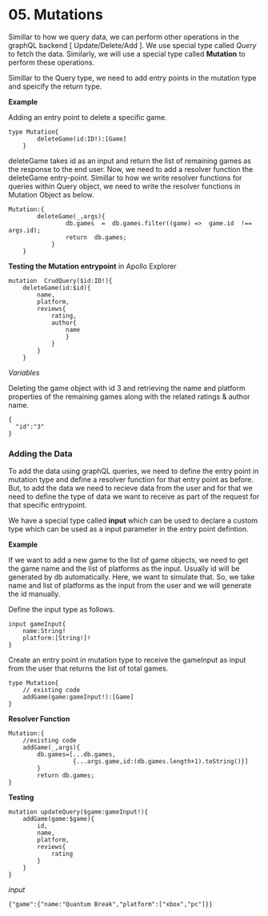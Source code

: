# 05. Mutations

Simillar to how we query data, we can perform other operations in the graphQL backend [ Update/Delete/Add ]. We use special type called *Query* to fetch the data. Similarly, we will use a special type called **Mutation** to perform these operations.

Simillar to the Query type, we need to add entry points in the mutation type and speicify the return type.

**Example**

Adding an entry point to delete a specific game.

	type Mutation{
			deleteGame(id:ID!):[Game]
		}
	
deleteGame takes id as an input and return the list of remaining games as the response to the end user. Now, we need to add a resolver function the deleteGame entry-point. Simillar to how we write resolver functions for queries within Query object, we need to write the resolver functions in Mutation Object as below.

	Mutation:{
			deleteGame(_,args){
					db.games  =  db.games.filter((game) =>  game.id  !==  args.id);
					return  db.games;
				}
		}

**Testing the Mutation entrypoint** in Apollo Explorer

	mutation  CrudQuery($id:ID!){
		deleteGame(id:$id){
			name,
			platform,
			reviews{
				rating,
				author{
					name
					}
				}
			}
		}

*Variables* 

Deleting the game object with id 3 and retrieving the name and platform properties of the remaining games along with the related ratings & author name.

	{
	  "id":"3"
	}

### Adding the Data

To add the data using graphQL queries, we need to define the entry point in mutation type and define a resolver function for that entry point as before. But, to add the data we need to recieve data from the user and for that we need to define the type of data we want to receive as part of the request for that specific entrypoint.

We have a special type called **input** which can be used to declare a custom type which can be used as a input parameter in the entry point defintion.

**Example**

If we want to add a new game to the list of game objects, we need to get the game name and the list of platforms as the input. Usually id will be generated by db automatically. Here, we want to simulate that. So, we take name and list of platforms as the input from the user and we will generate the id manually.

Define the input type as follows.

	input gameInput{
		name:String!
		platform:[String!]!
	}

Create an entry point in mutation type to receive the gameInput as input from the user that returns the list of total games.

	type Mutation{
		// existing code
		addGame(game:gameInput!):[Game]
	}

**Resolver Function**

	Mutation:{
		//existing code
		addGame(_,args){
			db.games=[...db.games, 
					  {...args.game,id:(db.games.length+1).toString()}]
			}
			return db.games;
	}

**Testing**

	mutation updateQuery($game:gameInput!){
		addGame(game:$game){
			id,
			name,
			platform,
			reviews{
				rating
			}
		}
	}

*input*

	{"game":{"name:"Quantum Break","platform":["xbox","pc"]}}


